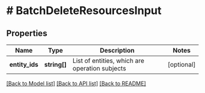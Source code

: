 # # BatchDeleteResourcesInput

## Properties

Name | Type | Description | Notes
------------ | ------------- | ------------- | -------------
**entity_ids** | **string[]** | List of entities, which are operation subjects | [optional]

[[Back to Model list]](../../README.md#models) [[Back to API list]](../../README.md#endpoints) [[Back to README]](../../README.md)
